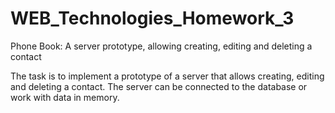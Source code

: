 # WEB_Technologies_Homework_3
Phone Book: A server prototype, allowing creating, editing and deleting a contact

The task is to implement a prototype of a server that allows creating, editing and deleting a contact. The server can be connected to the database or work with data in memory.
